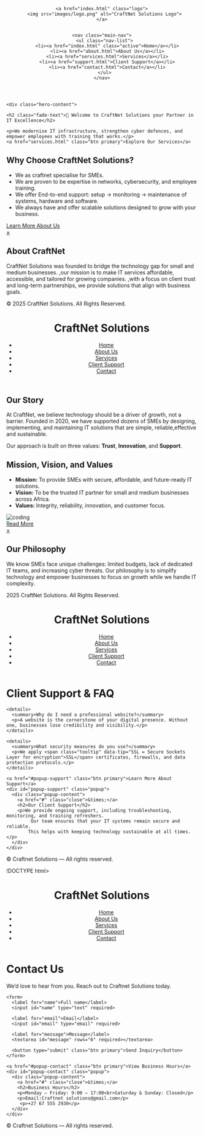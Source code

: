 <!DOCTYPE html>
<html lang="en">
<head>
  <meta charset="UTF-8">
  <meta name="viewport" content="width=device-width, initial-scale=1.0">
  <title>CraftNet Solutions | Home</title>
  <link rel="stylesheet" href="style.css">
</head>
<body>
 
<header class="site-header">
  <div class="container header-inner">
    
    <a href="index.html" class="logo">
      <img src="images/logo.png" alt="CraftNet Solutions Logo">
    </a>

    
    <nav class="main-nav">
      <ul class="nav-list">
        <li><a href="index.html" class="active">Home</a></li>
        <li><a href="about.html">About Us</a></li>
        <li><a href="services.html">Services</a></li>
        <li><a href="support.html">Client Support</a></li>
        <li><a href="contact.html">Contact</a></li>
      </ul>
    </nav>
  </div>
</header>


  <section class="hero">
    
    <div class="hero-content">

    <h2 class="fade-text">📢 Welcome to CraftNet Solutions your Partner in IT Excellence</h2>
    
    <p>We modernise IT infrastructure, strengthen cyber defences, and empower employees with training that works.</p>
    <a href="services.html" class="btn primary">Explore Our Services</a>
  </div>
</section>

      

  <section class="container">
    <h2>Why Choose CraftNet Solutions?</h2>
    <ul>
      <li>We as craftnet specialise for <span class="tooltip" data-tip="Small and Medium Enterprises">SMEs</span>.</li>
      <li> We are proven to be expertise in networks, cybersecurity, and employee training.</li>
      <li> We offer End-to-end support: setup → monitoring → maintenance of systems, hardware and software.</li>
      <li>We always have and offer scalable solutions designed to grow with your business.</li>
    </ul>
    <a href="#about-popup" class="btn primary">Learn More About Us</a>
  </section>


  <div id="about-popup" class="popup">
    <div class="popup-content">
      <a href="#" class="close">&times;</a>
      <h2>About CraftNet</h2>
      <p>CraftNet Solutions was founded to bridge the technology gap for small and medium businesses. 
        ,our mission is to make IT services affordable, accessible, and tailored for growing companies. 
        ,with a focus on client trust and long-term partnerships, we provide solutions that align with business goals.</p>
    </div>
  </div>


  <footer class="site-footer">
    <p>&copy; 2025 CraftNet Solutions. All Rights Reserved.</p>
  </footer>
</body>
</html>

<!DOCTYPE html>
<html lang="en">
<head>
  <meta charset="UTF-8">
  <meta name="viewport" content="width=device-width, initial-scale=1.0">
  <title>CraftNet Solutions | About Us</title>
  <link rel="stylesheet" href="style.css">
</head>
<body>
  <header class="site-header">
    <div class="container header-inner">
      <h1 class="logo">CraftNet Solutions</h1>
      <nav class="main-nav">
        <ul class="nav-list">
          <li><a href="index.html">Home</a></li>
          <li><a href="about.html" class="active">About Us</a></li>
          <li><a href="services.html">Services</a></li>
          <li><a href="support.html">Client Support</a></li>
          <li><a href="contact.html">Contact</a></li>
        </ul>
      </nav>
    </div>
  </header>

  <section class="container">
    <h2>Our Story</h2>
    <p>At CraftNet, we believe technology should be a driver of growth, not a barrier.
       Founded in 2020, we have supported dozens of SMEs by designing, implementing, and maintaining IT solutions that are simple, reliable,effective and sustainable.</p>
    <p>Our approach is built on three values: <strong>Trust</strong>, <strong>Innovation</strong>, and <strong>Support</strong>.</p>
  </section>

  <section class="container">
  <h2>Mission, Vision, and Values</h2>
  <div class="content-wrapper">
    <ul>
      <li><strong>Mission:</strong> To provide SMEs with secure, affordable, and future-ready IT solutions.</li>
      <li><strong>Vision:</strong> To be the trusted IT partner for small and medium businesses across Africa.</li>
      <li><strong>Values:</strong> Integrity, reliability, innovation, and customer focus.</li>
    </ul>
    <img src="images/coding website.jpg" alt="coding" class="side-image">
  </div>
  <a href="#vision-popup" class="btn primary">Read More</a>
</section>

<div id="vision-popup" class="popup">
  <div class="popup-content">
    <a href="#" class="close">&times;</a>
    <h2>Our Philosophy</h2>
          <p>We know SMEs face unique challenges: limited budgets, lack of dedicated IT teams, and increasing cyber threats. Our philosophy is to simplify technology and empower businesses to focus on growth while we handle IT complexity.</p>
  </div>
</div>


  <footer class="site-footer">
    <p> 2025 CraftNet Solutions. All Rights Reserved.</p>
  </footer>
</body>
</html>

<!DOCTYPE html>
<html lang="en">
<head>
  <meta charset="UTF-8">
  <meta name="viewport" content="width=device-width, initial-scale=1.0">
  <title>Client Support — Craftnet Solutions</title>
  <meta name="description" content="Find support and answers to common client questions at Craftnet Solutions.">
  <link rel="stylesheet" href="style.css">
</head>
<body>
  <header class="site-header">
    <div class="container header-inner">
      <h1 class="logo">CraftNet Solutions</h1>
      <nav class="main-nav">
        <ul class="nav-list">
          <li><a href="index.html">Home</a></li>
          <li><a href="about.html">About Us</a></li>
          <li><a href="services.html">Services</a></li>
          <li><a href="support.html" class="active">Client Support</a></li>
          <li><a href="contact.html">Contact</a></li>
        </ul>
      </nav>
    </div>
  </header>

  <main class="container">
    <h1>Client Support & FAQ</h1>

    <details>
      <summary>Why do I need a professional website?</summary>
      <p>A website is the cornerstone of your digital presence. Without one, businesses lose credibility and visibility.</p>
    </details>

    <details>
      <summary>What security measures do you use?</summary>
      <p>We apply <span class="tooltip" data-tip="SSL = Secure Sockets Layer for encryption">SSL</span> certificates, firewalls, and data protection protocols.</p>
    </details>

    <a href="#popup-support" class="btn primary">Learn More About Support</a>
    <div id="popup-support" class="popup">
      <div class="popup-content">
        <a href="#" class="close">&times;</a>
        <h2>Our Client Support</h2>
        <p>We provide ongoing support, including troubleshooting, monitoring, and training refreshers.
             Our team ensures that your IT systems remain secure and reliable.
            This helps with keeping technology sustainable at all times.</p>
      </div>
    </div>
  </main>

  <footer class="site-footer">
    <div class="container footer-inner">
      <p>&copy; <span id="year"></span> Craftnet Solutions — All rights reserved.</p>
    </div>
  </footer>
  <script>document.getElementById('year').textContent = new Date().getFullYear();</script>
</body>
</html>

!DOCTYPE html>
<html lang="en">
<head>
  <meta charset="UTF-8">
  <meta name="viewport" content="width=device-width, initial-scale=1.0">
  <title>Contact Us — Craftnet Solutions</title>
  <meta name="description" content="Contact Craftnet Solutions for IT services including network upgrades, security enhancements, and staff training.">
  <link rel="stylesheet" href="style.css">
</head>
<body>
  <header class="site-header">
    <div class="container header-inner">
      <h1 class="logo">CraftNet Solutions</h1>
      <nav class="main-nav">
        <ul class="nav-list">
          <li><a href="index.html">Home</a></li>
          <li><a href="about.html">About Us</a></li>
          <li><a href="services.html">Services</a></li>
          <li><a href="support.html">Client Support</a></li>
          <li><a href="contact.html" class="active">Contact</a></li>
        </ul>
      </nav>
    </div>
  </header>

  <main class="container">
    <h1>Contact Us</h1>
    <p>We’d love to hear from you. Reach out to Craftnet Solutions today.</p>

    <form>
      <label for="name">Full name</label>
      <input id="name" type="text" required>

      <label for="email">Email</label>                  
      <input id="email" type="email" required>

      <label for="message">Message</label>
      <textarea id="message" rows="6" required></textarea>

      <button type="submit" class="btn primary">Send Inquiry</button>
    </form>

    <a href="#popup-contact" class="btn primary">View Business Hours</a>
    <div id="popup-contact" class="popup">
      <div class="popup-content">
        <a href="#" class="close">&times;</a>
        <h2>Business Hours</h2>
        <p>Monday – Friday: 9:00 – 17:00<br>Saturday & Sunday: Closed</p>
        <p>Email:Craftnet solutions@gmail.com</p>
         <p>+27 67 555 2930</p>
      </div>
    </div>
  </main>

  <footer class="site-footer">
    <div class="container footer-inner">
      <p>&copy; <span id="year"></span> Craftnet Solutions — All rights reserved.</p>
    </div>
  </footer>
  <script>document.getElementById('year').textContent = new Date().getFullYear();</script>
</body>
</html>

